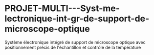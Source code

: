 # PROJET-MULTI---Syst-me-lectronique-int-gr-de-support-de-microscope-optique
Système électronique intégré de support de microscope optique avec positionnement précis de l'échantillon et contrôle de la température

